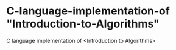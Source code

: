 # C-language-implementation-of "Introduction-to-Algorithms"
C language implementation of  &lt;Introduction to Algorithms>
